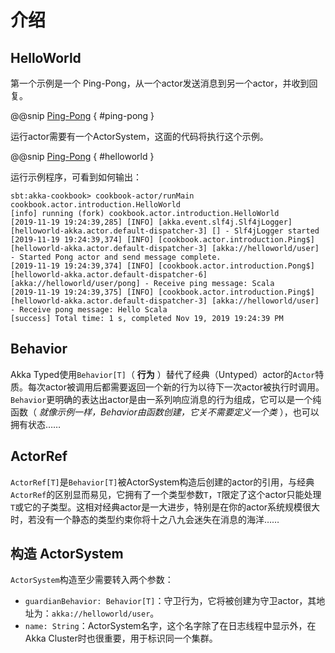 # 介绍

## HelloWorld

第一个示例是一个 Ping-Pong，从一个actor发送消息到另一个actor，并收到回复。

@@snip [Ping-Pong](../../../../../cookbook-actor/src/main/scala/cookbook/actor/introduction/HelloWorld.scala) { #ping-pong }

运行actor需要有一个ActorSystem，这面的代码将执行这个示例。

@@snip [Ping-Pong](../../../../../cookbook-actor/src/main/scala/cookbook/actor/introduction/HelloWorld.scala) { #helloworld }

运行示例程序，可看到如何输出：

```sbtshell
sbt:akka-cookbook> cookbook-actor/runMain cookbook.actor.introduction.HelloWorld
[info] running (fork) cookbook.actor.introduction.HelloWorld 
[2019-11-19 19:24:39,285] [INFO] [akka.event.slf4j.Slf4jLogger] [helloworld-akka.actor.default-dispatcher-3] [] - Slf4jLogger started
[2019-11-19 19:24:39,374] [INFO] [cookbook.actor.introduction.Ping$] [helloworld-akka.actor.default-dispatcher-3] [akka://helloworld/user] - Started Pong actor and send message complete.
[2019-11-19 19:24:39,374] [INFO] [cookbook.actor.introduction.Pong$] [helloworld-akka.actor.default-dispatcher-6] [akka://helloworld/user/pong] - Receive ping message: Scala
[2019-11-19 19:24:39,375] [INFO] [cookbook.actor.introduction.Ping$] [helloworld-akka.actor.default-dispatcher-3] [akka://helloworld/user] - Receive pong message: Hello Scala
[success] Total time: 1 s, completed Nov 19, 2019 19:24:39 PM
```

## Behavior

Akka Typed使用`Behavior[T]`（ **行为** ）替代了经典（Untyped）actor的`Actor`特质。每次actor被调用后都需要返回一个新的行为以待下一次actor被执行时调用。`Behavior`更明确的表达出actor是由一系列响应消息的行为组成，它可以是一个纯函数（ *就像示例一样，Behavior由函数创建，它关不需要定义一个类* ），也可以拥有状态……

## ActorRef

`ActorRef[T]`是`Behavior[T]`被ActorSystem构造后创建的actor的引用，与经典`ActorRef`的区别显而易见，它拥有了一个类型参数`T`，`T`限定了这个actor只能处理`T`或它的子类型。这相对经典actor是一大进步，特别是在你的actor系统规模很大时，若没有一个静态的类型约束你将十之八九会迷失在消息的海洋……

## 构造 ActorSystem

`ActorSystem`构造至少需要转入两个参数：

- `guardianBehavior: Behavior[T]`：守卫行为，它将被创建为守卫actor，其地址为：`akka://helloworld/user`。
- `name: String`：ActorSystem名字，这个名字除了在日志线程中显示外，在Akka Cluster时也很重要，用于标识同一个集群。

